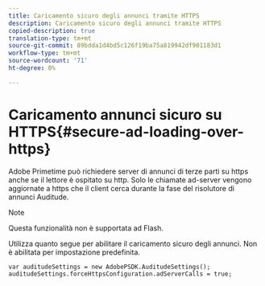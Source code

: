```yaml
---
title: Caricamento sicuro degli annunci tramite HTTPS
description: Caricamento sicuro degli annunci tramite HTTPS
copied-description: true
translation-type: tm+mt
source-git-commit: 89bdda1d4bd5c126f19ba75a819942df901183d1
workflow-type: tm+mt
source-wordcount: '71'
ht-degree: 0%

---
```



# Caricamento annunci sicuro su HTTPS{#secure-ad-loading-over-https}

Adobe Primetime può richiedere server di annunci di terze parti su https anche se il lettore è ospitato su http. Solo le chiamate ad-server vengono aggiornate a https che il client cerca durante la fase del risolutore di annunci Auditude.

>[!NOTE]
>
>Questa funzionalità non è supportata ad Flash.

Utilizza quanto segue per abilitare il caricamento sicuro degli annunci. Non è abilitata per impostazione predefinita.

```
var auditudeSettings = new AdobePSDK.AuditudeSettings(); 
auditudeSettings.forceHttpsConfiguration.adServerCalls = true;
```
